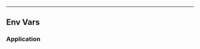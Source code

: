 <!-- Space: Projects -->
<!-- Parent: TemplateProject -->
<!-- Title: EnvVars TemplateProject -->
<!-- Label: TemplateProject -->
<!-- Label: Project -->
<!-- Label: EnvVars -->
<!-- Include: disclaimer.md -->
<!-- Include: ac:toc -->

---

## Env Vars

### Application
